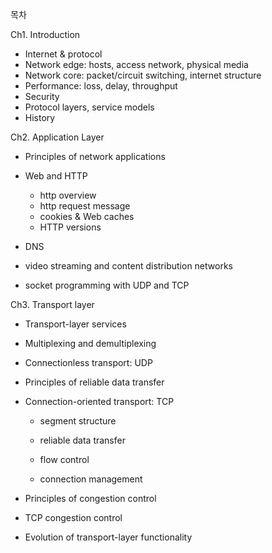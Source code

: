 목차

Ch1. Introduction

- Internet & protocol
- Network edge: hosts, access network, physical media
- Network core: packet/circuit switching, internet structure
- Performance: loss, delay, throughput
- Security
- Protocol layers, service models
- History

Ch2. Application Layer

- Principles of network applications
- Web and HTTP
  - http overview
  - http request message
  - cookies & Web caches
  - HTTP versions

- DNS
- video streaming and content distribution networks
- socket programming with UDP and TCP

Ch3. Transport layer

- Transport-layer services

-  Multiplexing and demultiplexing

- Connectionless transport: UDP

- Principles of reliable data transfer

- Connection-oriented transport: TCP

  - segment structure

  - reliable data transfer

  - flow control

  - connection management

- Principles of congestion control

- TCP congestion control

- Evolution of transport-layer functionality

  